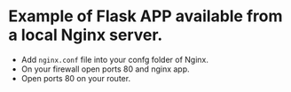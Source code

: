 # Example of Flask APP available from a local Nginx server.

- Add `nginx.conf` file into your confg folder of Nginx.
- On your firewall open ports 80 and nginx app.
- Open ports 80 on your router.
